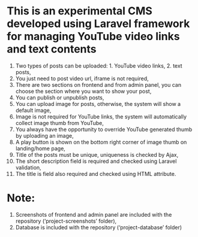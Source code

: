 
This is an experimental CMS developed using Laravel framework for managing YouTube video links and text contents
======================================

1.	Two types of posts can be uploaded: 1. YouTube video links, 2. text posts,
2.	You just need to post video url, iframe is not required,
3.	There are two sections on frontend and from admin panel, you can choose the section where you want to show your post,
4.	You can publish or unpublish posts,
5.	You can upload image for posts, otherwise, the system will show a default image,
6.	Image is not required for YouTube links, the system will automatically collect image thumb from YouTube,
7.	You always have the opportunity to override YouTube generated thumb by uploading an image,
8.	A play button is shown on the bottom right corner of image thumb on landing/home page,
9.	Title of the posts must be unique, uniqueness is checked by Ajax,
10.	The short description field is required and checked using Laravel validation,
11.	The title is field also required and checked using HTML attribute.


Note:
=====================================

1.	Screenshots of frontend and admin panel are included with the repository (‘project-screenshots’ folder),
2.	Database is included with the repository (‘project-database’ folder)
